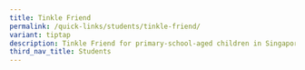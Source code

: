 ```yaml
---
title: Tinkle Friend
permalink: /quick-links/students/tinkle-friend/
variant: tiptap
description: Tinkle Friend for primary-school-aged children in Singapore
third_nav_title: Students
---
```

